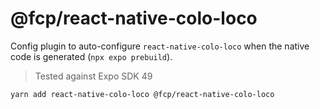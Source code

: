 # @fcp/react-native-colo-loco

Config plugin to auto-configure `react-native-colo-loco` when the native code is generated (`npx expo prebuild`).

> Tested against Expo SDK 49

```
yarn add react-native-colo-loco @fcp/react-native-colo-loco
```